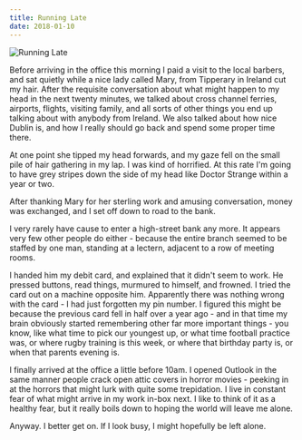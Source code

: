 ```yaml
---
title: Running Late
date: 2018-01-10
---
```


![Running Late](https://source.unsplash.com/Pll7AP6NFpY/1600x900)

Before arriving in the office this morning I paid a visit to the local barbers, and sat quietly while a nice lady called Mary, from Tipperary in Ireland cut my hair. After the requisite conversation about what might happen to my head in the next twenty minutes, we talked about cross channel ferries, airports, flights, visiting family, and all sorts of other things you end up talking about with anybody from Ireland. We also talked about how nice Dublin is, and how I really should go back and spend some proper time there.

At one point she tipped my head forwards, and my gaze fell on the small pile of hair gathering in my lap. I was kind of horrified. At this rate I'm going to have grey stripes down the side of my head like Doctor Strange within a year or two.

After thanking Mary for her sterling work and amusing conversation, money was exchanged, and I set off down to road to the bank.

I very rarely have cause to enter a high-street bank any more. It appears very few other people do either - because the entire branch seemed to be staffed by one man, standing at a lectern, adjacent to a row of meeting rooms.

I handed him my debit card, and explained that it didn't seem to work. He pressed buttons, read things, murmured to himself, and frowned. I tried the card out on a machine opposite him. Apparently there was nothing wrong with the card - I had just forgotten my pin number. I figured this might be because the previous card fell in half over a year ago - and in that time my brain obviously started remembering other far more important things - you know, like what time to pick our youngest up, or what time football practice was, or where rugby training is this week, or where that birthday party is, or when that parents evening is.

I finally arrived at the office a little before 10am. I opened Outlook in the same manner people crack open attic covers in horror movies - peeking in at the horrors that might lurk with quite some trepidation. I live in constant fear of what might arrive in my work in-box next. I like to think of it as a healthy fear, but it really boils down to hoping the world will leave me alone.

Anyway. I better get on. If I look busy, I might hopefully be left alone.